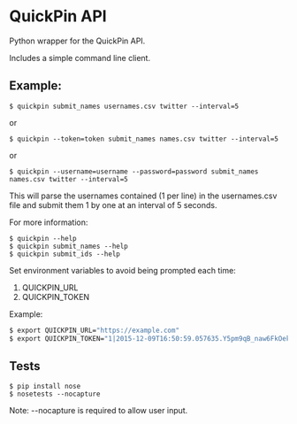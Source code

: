 # QuickPin API

Python wrapper for the QuickPin API.

Includes a simple command line client.

## Example:
```
$ quickpin submit_names usernames.csv twitter --interval=5
``` 
or

```
$ quickpin --token=token submit_names names.csv twitter --interval=5
```
or
```
$ quickpin --username=username --password=password submit_names names.csv twitter --interval=5
```

This will parse the usernames contained (1 per line) in the usernames.csv file and submit them 1 by one at an interval of 5 seconds.

For more information:
```
$ quickpin --help
$ quickpin submit_names --help
$ quickpin submit_ids --help
```

Set environment variables to avoid being prompted each time:

1. QUICKPIN_URL
1. QUICKPIN_TOKEN


Example:
```bash
$ export QUICKPIN_URL="https://example.com"
$ export QUICKPIN_TOKEN="1|2015-12-09T16:50:59.057635.Y5pm9qB_naw6FkOekcksiFRyMlY"
```

## Tests
```
$ pip install nose
$ nosetests --nocapture
```
Note: --nocapture is required to allow user input.
